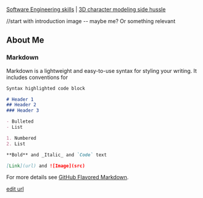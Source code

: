 [Software Engineering skills](Software_Examples.md) | [3D character modeling side hussle](Art_Experiences.md)


//start with introduction image -- maybe me? Or something relevant

## About Me


### Markdown

Markdown is a lightweight and easy-to-use syntax for styling your writing. It includes conventions for

```markdown
Syntax highlighted code block

# Header 1
## Header 2
### Header 3

- Bulleted
- List

1. Numbered
2. List

**Bold** and _Italic_ and `Code` text

[Link](url) and ![Image](src)
```

For more details see [GitHub Flavored Markdown](https://guides.github.com/features/mastering-markdown/).

[edit url](https://github.com/Catastrophie/Catastrophie.github.io/edit/main/index.md)

